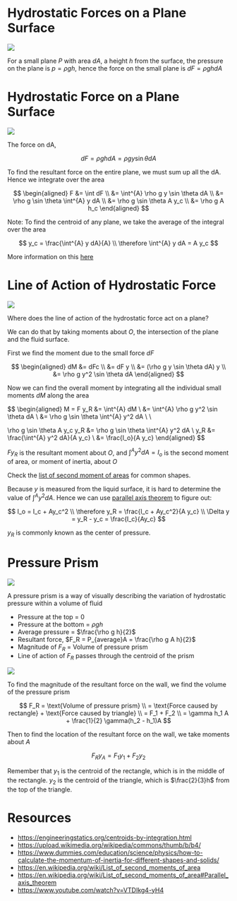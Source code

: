 # Hydrostatic Forces on a Plane Surface

![](https://www.ecourses.ou.edu/ebook/fluids/ch02/sec023/media/d02321.gif)

For a small plane $P$ with area $dA$, a height $h$ from the surface, the pressure on the plane is $p = \rho g h$, hence the force on the small plane is $dF = \rho g h dA$


# Hydrostatic Force on a Plane Surface

![](https://slideplayer.com/slide/15239454/92/images/4/Hydrostatic+Force+on+a+Plane+Surface%3A+General+Case.jpg)

The force on dA,

$$
dF = \rho g h dA = \rho g y \sin \theta dA
$$

To find the resultant force on the entire plane, we must sum up all the dA. Hence we integrate over the area

$$
\begin{aligned}
F &= \int dF \\
&= \int^{A} \rho g y \sin \theta dA \\
&= \rho g \sin \theta \int^{A} y dA \\
&= \rho g \sin \theta A y_c \\
&= \rho g A h_c
\end{aligned}
$$

Note: To find the centroid of any plane, we take the average of the integral over the area

$$
y_c = \frac{\int^{A} y dA}{A} \\
\therefore \int^{A} y dA = A y_c
$$

More information on this [here](https://engineeringstatics.org/centroids-by-integration.html)

# Line of Action of Hydrostatic Force

![](https://www.ecourses.ou.edu/ebook/fluids/ch02/sec023/media/d02321.gif)

Where does the line of action of the hydrostatic force act on a plane?

We can do that by taking moments about $O$, the intersection of the plane and the fluid surface.

First we find the moment due to the small force $dF$

$$
\begin{aligned}
dM &= dFc \\
&= dF y \\
&= (\rho g y \sin \theta dA) y \\
&= \rho g y^2 \sin \theta dA
\end{aligned}
$$

Now we can find the overall moment by integrating all the individual small moments $dM$ along the area

$$
\begin{aligned}
M = F y_R &= \int^{A} dM \\
&= \int^{A} \rho g y^2 \sin \theta dA \\
&= \rho g \sin \theta \int^{A} y^2 dA \\ \\

\rho g \sin \theta A y_c y_R &= \rho g \sin \theta \int^{A} y^2 dA \\
y_R &= \frac{\int^{A} y^2 dA}{A y_c} \\
&= \frac{I_o}{A y_c}
\end{aligned}
$$

$F y_R$ is the resultant moment about $O$, and $\int^{A} y^2 dA = I_o$ is the second moment of area, or moment of inertia, about $O$

Check the [list of second moment of areas](https://en.wikipedia.org/wiki/List_of_second_moments_of_area) for common shapes.

Because $y$ is measured from the liquid surface, it is hard to determine the value of $\int^{A} y^2 dA$. Hence we can use [parallel axis theorem](https://en.wikipedia.org/wiki/List_of_second_moments_of_area#Parallel_axis_theorem) to figure out:

$$
I_o = I_c + Ay_c^2 \\
\therefore y_R = \frac{I_c + Ay_c^2}{A y_c} \\
\Delta y = y_R - y_c = \frac{I_c}{Ay_c}
$$

$y_R$ is commonly known as the center of pressure.

# Pressure Prism

![](https://upload.wikimedia.org/wikipedia/commons/thumb/b/b4/Typical_Pressure_Prism.jpg/220px-Typical_Pressure_Prism.jpg)

A pressure prism is a way of visually describing the variation of hydrostatic pressure within a volume of fluid

- Pressure at the top =  0
- Pressure at the bottom = $\rho g h$
- Average pressure = $\frac{\rho g h}{2}$
- Resultant force, $F_R = P_{average}A = \frac{\rho g A h}{2}$
- Magnitude of $F_R$ = Volume of pressure prism
- Line of action of $F_R$ passes through the centroid of the prism

![](https://slideplayer.com/slide/1732756/7/images/12/Pressure+Prism%3A+Submerged+Vertical+Wall.jpg)


To find the magnitude of the resultant force on the wall, we find the volume of the pressure prism

$$
F_R = \text{Volume of pressure prism} \\
= \text{Force caused by rectangle} + \text{Force caused by triangle} \\
= F_1 + F_2 \\
= \gamma h_1 A + \frac{1}{2} \gamma(h_2 - h_1)A
$$

Then to find the location of the resultant force on the wall, we take moments about $A$

$$
F_R y_A = F_1 y_1 + F_2 y_2
$$

Remember that $y_1$ is the centroid of the rectangle, which is in the middle of the rectangle. $y_2$ is the centroid of the triangle, which is $\frac{2}{3}h$ from the top of the triangle.

# Resources
- https://engineeringstatics.org/centroids-by-integration.html
- https://upload.wikimedia.org/wikipedia/commons/thumb/b/b4/
- https://www.dummies.com/education/science/physics/how-to-calculate-the-momentum-of-inertia-for-different-shapes-and-solids/
- https://en.wikipedia.org/wiki/List_of_second_moments_of_area
- https://en.wikipedia.org/wiki/List_of_second_moments_of_area#Parallel_axis_theorem
- https://www.youtube.com/watch?v=VTDIkg4-yH4
